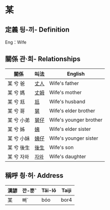 # 某
## 定義 딍-끼- Definition




Eng：Wife

## 關係 관·희- Relationships

關係 | 叫法 | English
--- | --- | --- 
某 兮 爸 | [丈人](member62.md) | Wife's father
某 兮 媽 | [丈姆](member63.md) | Wife's mother
某 兮 尪 | [尪](member17.md) | Wife's husband
某 兮 哥 | [舅](member64.md) | Wife's elder brother
某 兮 小弟 | [舅仔](member66.md) | Wife's younger brother
某 兮 姊 | [姨](member65.md) | Wife's elder sister
某 兮 小妹 | [姨仔](member67.md) | Wife's younger sister
某 兮 後生 | [後生](member19.md) | Wife's son
某 兮 자와 | [자와](member20.md) | Wife's daughter


## 稱呼 칑·허· Address

漢諺 | 깐-뿐ˆ | Tâi-lô | Taiji
--- | --- | --- | --- 
某 | 뻐ˊ | bóo | bor4 
